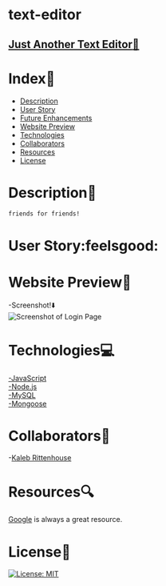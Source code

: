 # text-editor
## [Just Another Text Editor:rocket:](heroku-link-here)


# Index:card_index:

  - [Description](#description)
  - [User Story](#user-story)
  - [Future Enhancements](#future-enhancements)
  - [Website Preview](#website-preview)
  - [Technologies](#technologies)
  - [Collaborators](#collaborators)
  - [Resources](#resources)
  - [License](#license)


# Description:book:

```
friends for friends!
```

# User Story:feelsgood:

 

# Website Preview:movie_camera:
-Screenshot!:arrow_down:<br>
![Screenshot of Login Page]()<br>


# Technologies:computer:
[-JavaScript](https://developer.mozilla.org/en-US/docs/Web/JavaScript)<br>
[-Node.js](https://nodejs.org/en/)<br>
[-MySQL](https://www.mysql.com/)<br>
[-Mongoose](https://mongoosejs.com/)

# Collaborators:muscle:
-[Kaleb Rittenhouse](https://github.com/kalebritt)<br>

# Resources:mag:
[Google](https://www.google.com/) is always a great resource.

# License:key:
[![License: MIT](https://img.shields.io/badge/License-MIT-yellow.svg)](https://opensource.org/licenses/MIT)